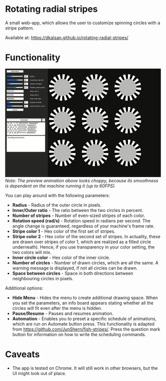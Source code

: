 # Rotating radial stripes
A small web-app, which allows the user to customize spinning circles with a stripe pattern. 

Available at: https://dkalsan.github.io/rotating-radial-stripes/

# Functionality
![app preview](images/preview.gif)
*Note: The preview animation above looks choppy, because its smoothness is dependent on the machine running it (up to 60FPS).*

You can play around with the following parameters:
* **Radius** - Radius of the outer circle in pixels.
* **Inner/Outer ratio** - The ratio between the two circles in percent.
* **Number of stripes** - Number of even-sized stripes of each color.
* **Rotation speed (rad/s)** - Rotation speed in radians per second. The angle change is guaranteed, regardless of your machine's frame rate.
* **Stripe color 1** - Hex color of the first set of stripes.
* **Stripe color 2** - Hex color of the second set of stripes. In actuality, these are drawn over stripes of color 1, which are realized as a filled circle underneath). Hence, if you use transparency in your color setting, the two colors will mix.
* **Inner circle color** - Hex color of the inner circle.
* **Number of circles** - Number of drawn circles, which are all the same. A warning message is displayed, if not all circles can be drawn.
* **Space between circles** - Space in both directions between neighbouring circles in pixels.

Additional options:
* **Hide Menu** - Hides the menu to create additional drawing space. When you set the parameters, an info board appears stating whether all the circles will fit even after the menu is hidden.
* **Pause/Resume** - Pauses and resumes animation.
* **Automation** - Enables you to preset a specific schedule of animations, which are run on Automate button press. This functionality is adapted from https://github.com/JunShern/fish-stripes/. Press the question mark button for information on how to write the scheduling commands.


# Caveats
* The app is tested on Chrome. It will still work in other browsers, but the UI might look out of place.